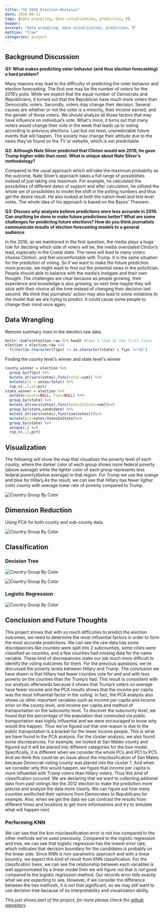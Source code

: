 ```yaml
---
title: "US 2016 Election Analysis"
date: 2018-06-11
tags: [data wrangling, data visualization, prediction, R]
header:
excerpt: "data wrangling, data visualization, prediction, R"
mathjax: "true"
categories: project
---
```


## Background Discussion

**Q1: What makes predicting voter behavior (and thus election forecasting) a hard problem?**

Many reasons may lead to the difficulty of predicting the voter behavior and election forecasting. The first one may be the number of voters for the
2016’s polls. While we expect that the equal number of Democrats and Republicians, it turned out that the Republican have much more voters than Democratic voters. Secondly, voters may change their decision. Several causes are whether or not the voter is a minority, their income earned, and the gender of those voters. We should analyze all those factors that may have influence on individual’s vote. What's more, it turns out that many voters would change their vote in the week that leads up to voting according to previous elections. Last but not least, unpredictable future events that will happen. The society may change their attitude due to the news they’ve found on the TV or website, which is not predcitable.

**Q2: Although Nate Silver predicted that Clinton would win 2016, he gave Trump higher odds than most. What is unique about Nate Silver’s methodology?**

Compared to the usual approach which will take the maximum probabilty as the outcome, Nate Silver’s approach takes a full range of possibilities
instead of just taking one maximum. For example, he calculated the possibilites of different dates of support and after calculation, he utilized the whole set of possibilities to model the shift in the polling numbers and thus get the desire result. He also looked at both the nation-level and test level votes. The whole idea of his approach is based on the Bayes’ Theorem.

**Q3: Discuss why analysts believe predictions were less accurate in 2016. Can anything be done to make future predictions better? What are some challenges for predicting future elections? How do you think journalists communicate results of election forecasting models to a general audience**

In the 2016, as we mentioned in the first question, the media plays a huge role for deciding which side of voters will be, the media overstated
Clinton’s lead, especially in the Costal state. The news will lead to many voters choose Clintion, and feel uncomfortable with Trump. It is the same
situation for the prediction of voting. So if we want to make the future prediction more precise, we might want to find out the potential news in the
polictician. People should able to balance with the media’s instigate and their own thought. The challenges are clear because as people growing,
their experience and knowledge is also growing, so next time maybe they will stick with their choice all the time instead of changing their decision
last second. We think that journalists’ action may also lead to some violations to the model that we are trying to predict. It could cause some people to change their mind once again.

## Data Wrangling

Remove summary rows in the election.raw data. 
```r
knitr::kable(election.raw %>% head) #take a look at the first cases
election = election.raw %>%
  filter(as.character(fips) != as.character(state) & fips !="US")
```

Finding the county level's winner and state level's winner
```r
county_winner = election %>%
  group_by(fips) %>%
  mutate_at(vars(votes),funs(total=sum)) %>%
  mutate(pct = votes/total) %>%
  top_n(.,1,wt=pct)
state_winner = election %>%
  mutate(county=NULL, fips=NULL) %>%
  group_by(state) %>%
  mutate_at(vars(votes),funs(VotesInState=sum))%>%
  group_by(state,candidate) %>%
  mutate_at(vars(votes),funs(sum(votes)))%>%
  mutate(pct=votes/VotesInState)%>%
  group_by(state) %>%
  unique(.) %>%
  top_n(.,1,pct)
```

## Visualization
The following will show the map that visualizes the poverty level of each county, where the darker color of each group shows more federal poverty (above average) while the lighter color of each group represents less federal pvoerty(below average) in that region. For Trump we use the orange and blue for Hillary.As the result, we can see that Hillary has fewer ligiher color county with average lower rate of poverty compared to Trump.

<img src="{{ site.url}}{{site.baseurl}}/images/PovertyLevel.png"
alt="Country Group By Color">

## Dimension Reduction

Using PCA for both county and sub-county data.

<img src="{{ site.url}}{{site.baseurl}}/images/USelection/PC.png"
alt="Country Group By Color">


## Classification

### Decision Tree
<img src="{{ site.url}}{{site.baseurl}}/images/USelection/Unpruned Tree.png"
alt="Country Group By Color">

<img src="{{ site.url}}{{site.baseurl}}/images/USelection/Pruned Tree.png"
alt="Country Group By Color">
### Logistic Regression
<img src="{{ site.url}}{{site.baseurl}}/images/USelection/ROC Curve.png"
alt="Country Group By Color">

## Conclusion and Future Thoughts

This project shows that with so much difficuties to predict the election outcomes, we need to determine the most influential factors in order to form
the most accurate predictions. We can see the raw data has some discrepancies like counties were split into 2 subcounties, some cities were
classified as counties, and a few counties had missing data for the name variable. These kind of discrepancies make our job much more difficult to
identify the voting outcomes for them.
For the previous questions, we’ve discussed the poverty levels between Hillary and Trump. The conclusion we have drawn is that Hillary had fewer
counties vote for and and with less poverty on the counties than the Trump’s had. This result is consisitent with our analysis afterwards because it
shows that Trump’s voters on average have fewer income and the PCA results shows that the income per capita was the most influential factor in
the voting.
In fact, the PCA analysis also shows us other important variables such as income per capita and income error on the county level, and income per
capita and method of transportation on the subcounty level. To discover the subcounty level, we found that the percentage of the population that
commuted via public transportation was highly influential and we were encouraged to know why would this happen. Thus we’ve figued out that one
reason is due to the public transpotation is a bracket for the lower income people. This is what we have found in the PCA analysis.
For the cluster analysis, we also found some discrepancies. For example, we looked at San Mateo county and figured out it will be placed into
different categories for the tree model. Specifically, it is different when we consider the whole PCs and PC1 to PC5. And we think this could be an
issue about the misclassfication of San Mateo because Democrat-voting county was placed into the cluster 1. And when we consider why this
would happen, we figure that income per capita is more influential with Trump voters than Hillary voters. Thus this kind of classification occured.
We are declaring that we want to collecting addional data from past votings like the 2012 election to make the prediction more precise and analyze
the data more clearly. We can figure out how many counties swithched their opinions from Democrates to Republicans for example. Also, when we
get the data we can contrast the results from different times and locations to get more informations and try to simulate what will happen next.

### Performing KNN

We can see that the knn misclassification error is not low compared to the other methods we’ve used previously. Compared to the logistic
regression and tree, we can see that logistic regression has the lowest error rate, which indicates that decision boundary for the candidates is
probably on the linear side. Since KNN is non-parametric approach and with a linear boundry, we expect this kind of result from KNN classification.
For the classfication trees, we can see the relationship between each variables is well approximated by a linear model then we will figure out that is
not good compared to the logistic regression method. Our records error tells exactly what we are expecting to see. However, if we consider the
difference between the two methods, it is not that significant, so we may still want to use decision tree because of its interpretability and
visualization ability.

*This just shows part of the project, for more please check the [github repository](https://github.com/Mubai-Liu/US-2016-Election)*

